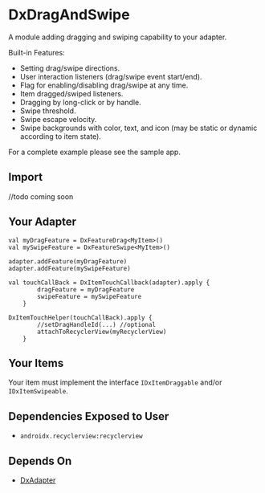 # DxDragAndSwipe
A module adding dragging and swiping capability to your adapter.

Built-in Features:
* Setting drag/swipe directions.
* User interaction listeners (drag/swipe event start/end).
* Flag for enabling/disabling drag/swipe at any time.
* Item dragged/swiped listeners.
* Dragging by long-click or by handle.
* Swipe threshold.
* Swipe escape velocity.
* Swipe backgrounds with color, text, and icon (may be static or dynamic according to item state).

For a complete example please see the sample app.

## Import
//todo coming soon

## Your Adapter
```
val myDragFeature = DxFeatureDrag<MyItem>()
val mySwipeFeature = DxFeatureSwipe<MyItem>()

adapter.addFeature(myDragFeature)
adapter.addFeature(mySwipeFeature)

val touchCallBack = DxItemTouchCallback(adapter).apply {
        dragFeature = myDragFeature
        swipeFeature = mySwipeFeature
    }
        
DxItemTouchHelper(touchCallBack).apply {
        //setDragHandleId(...) //optional
        attachToRecyclerView(myRecyclerView)
    }
```

## Your Items
Your item must implement the interface `IDxItemDraggable`
and/or `IDxItemSwipeable`.

## Dependencies Exposed to User
* `androidx.recyclerview:recyclerview`

## Depends On
* [DxAdapter](https://github.com/or-dvir/DxAdapter2.0/tree/master/dxadapter)

